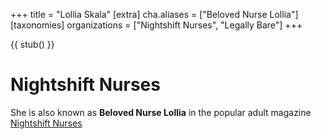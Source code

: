 +++
title = "Lollia Skala"
[extra]
cha.aliases = ["Beloved Nurse Lollia"]
[taxonomies]
organizations = ["Nightshift Nurses", "Legally Bare"]
+++

{{ stub() }}

# Nightshift Nurses
She is also known as **Beloved Nurse Lollia** in the popular adult magazine [Nightshift Nurses](@/organizations/nightshift-nurses.md)
